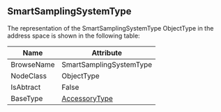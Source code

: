 <!-- objecttype -->
## SmartSamplingSystemType
  
The representation of the SmartSamplingSystemType ObjectType in the address space is shown in the following table:  

|Name|Attribute|
|---|---|
|BrowseName|SmartSamplingSystemType|
|NodeClass|ObjectType|
|IsAbtract|False|
|BaseType|[AccessoryType](../../ObjectTypes/AccessoryType/readme.md)|

